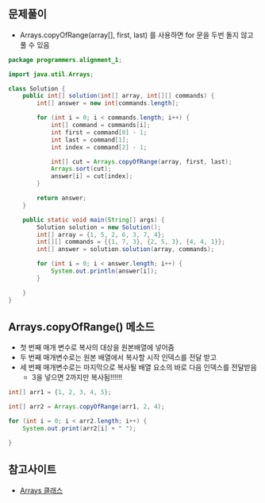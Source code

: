 ## 문제풀이
- Arrays.copyOfRange(array[], first, last) 를 사용하면 for 문을 두번 돌지 않고 풀 수 있음

~~~ java
package programmers.alignment_1;

import java.util.Arrays;

class Solution {
    public int[] solution(int[] array, int[][] commands) {
        int[] answer = new int[commands.length];

        for (int i = 0; i < commands.length; i++) {
            int[] command = commands[i];
            int first = command[0] - 1;
            int last = command[1];
            int index = command[2] - 1;

            int[] cut = Arrays.copyOfRange(array, first, last);
            Arrays.sort(cut);
            answer[i] = cut[index];
        }

        return answer;
    }

    public static void main(String[] args) {
        Solution solution = new Solution();
        int[] array = {1, 5, 2, 6, 3, 7, 4};
        int[][] commands = {{1, 7, 3}, {2, 5, 3}, {4, 4, 1}};
        int[] answer = solution.solution(array, commands);

        for (int i = 0; i < answer.length; i++) {
            System.out.println(answer[i]);
        }

    }
}
~~~

## Arrays.copyOfRange() 메소드
- 첫 번째 매개 변수로 복사의 대상을 원본배열에 넣어줌
- 두 번째 매개변수로는 원본 배열에서 복사할 시작 인덱스를 전달 받고
- 세 번째 매개변수로는 마지막으로 복사될 배열 요소의 바로 다음 인덱스를 전달받음
  - 3을 넣으면 2까지만 복사됨!!!!!!
  
~~~java
int[] arr1 = {1, 2, 3, 4, 5};

int[] arr2 = Arrays.copyOfRange(arr1, 2, 4);

for (int i = 0; i < arr2.length; i++) {
    System.out.print(arr2[i] + " ");

}
~~~

## 참고사이트 
- [Arrays 클래스](http://tcpschool.com/java/java_api_arrays)
